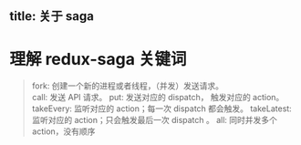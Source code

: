 title: 关于 saga 
---
# 理解 redux-saga 关键词
>fork: 创建一个新的进程或者线程，（并发）发送请求。  
>call: 发送 API 请求。 
>put: 发送对应的 dispatch， 触发对应的 action。  
>takeEvery: 监听对应的 action；每一次 dispatch 都会触发。
>takeLatest: 监听对应的 action；只会触发最后一次 dispatch 。
>all: 同时并发多个 action，没有顺序